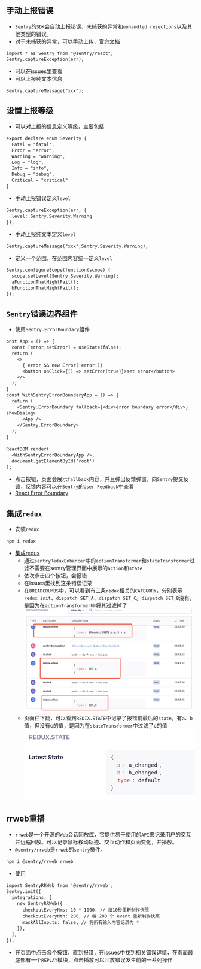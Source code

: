 ## 手动上报错误
* `Sentry`的`SDK`会自动上报错误、未捕获的异常和`unhandled rejections`以及其他类型的错误。
* 对于未捕获的异常，可以手动上传，[官方文档](https://docs.sentry.io/platforms/javascript/guides/react/usage/)
```
import * as Sentry from "@sentry/react";
Sentry.captureException(err);
```
* 可以在issues里查看
* 可以上报纯文本信息
```
Sentry.captureMessage("xxx");
```
## 设置上报等级
* 可以对上报的信息定义等级，主要包括:
```
export declare enum Severity {
  Fatal = "fatal",
  Error = "error",
  Warning = "warning",
  Log = "log",
  Info = "info",
  Debug = "debug",
  Critical = "critical"
}
```
* 手动上报错误定义`level`
```
Sentry.captureException(err, {
  level: Sentry.Severity.Warning
});
```
* 手动上报纯文本定义`level`
```
Sentry.captureMessage("xxx",Sentry.Severity.Warning);
```
* 定义一个范围，在范围内容统一定义`level`
```
Sentry.configureScope(function(scope) {
  scope.setLevel(Sentry.Severity.Warning);
  aFunctionThatMightFail();
  bFunctionThatMightFail();
});
```
## `Sentry`错误边界组件
* 使用`Sentry.ErrorBoundary`组件
```
onst App = () => {
  const [error,setError] = useState(false);
  return (
    <>
      { error && new Error('error')}
      <button onClick={() => setError(true)}>set error</button>
    </>
  );
}
const WithSentryErrorBoundaryApp = () => {
  return (
    <Sentry.ErrorBoundary fallback={<div>error boundary error</div>} showDialog>
      <App />
    </Sentry.ErrorBoundary>
  );
}

ReactDOM.render(
  <WithSentryErrorBoundaryApp />,
  document.getElementById('root')
);
```
  * 点击按钮，页面会展示`fallback`内容，并且弹出反馈弹窗，向`Sentry`提交反馈，反馈内容可以在`Sentry`的`User Feedback`中查看
  * [React Error Boundary](https://docs.sentry.io/platforms/javascript/guides/react/components/errorboundary/)
## 集成`redux`
* 安装`redux`
```
npm i redux
```
* [集成redux](https://docs.sentry.io/platforms/javascript/guides/react/configuration/integrations/redux/)
  * 通过`sentryReduxEnhancer`中的`actionTransformer`和`stateTransformer`过滤不需要在sentry管理界面中展示的`action`和`state`
  * 依次点击四个按钮，会报错
  * 在issues里找到这条错误记录
  * 在`BREADCRUMBS`中，可以看到有三条`redux`相关的`CATEGORY`，分别表示`redux init`、`dispatch SET_A`、`dispatch SET_C`。`dispatch SET_B`没有，是因为在`actionTransformer`中将其过滤掉了
![image](https://github.com/JX-Zhuang/sentry/blob/master/06/imgs/redux.png)
  * 页面往下翻，可以看到`REDIX.STATE`中记录了报错前最后的`state`，有`a`、`b`值，但没有c的值，是因为在`stateTransformer`中过滤了c的值
![image](https://github.com/JX-Zhuang/sentry/blob/master/06/imgs/state.png)
## rrweb重播
* `rrweb`是一个开源的`Web`会话回放库，它提供易于使用的`API`来记录用户的交互并远程回放。可以记录鼠标移动轨迹、交互动作和页面变化，并播放。
* `@sentry/rrweb`是`rrweb`的`sentry`插件。
```
npm i @sentry/rrweb rrweb
```
* 使用
```
import SentryRRWeb from '@sentry/rrweb';
Sentry.init({
  integrations: [
    new SentryRRWeb({
      checkoutEveryNms: 10 * 1000, // 每10秒重新制作快照
      checkoutEveryNth: 200, // 每 200 个 event 重新制作快照
      maskAllInputs: false, // 将所有输入内容记录为 *
    }),
  ],
});
```
* 在页面中点击各个按钮，直到报错，在issues中找到相关错误详情，在页面最底部有一个`REPLAY`模块，点击播放可以回放错误发生前的一系列操作